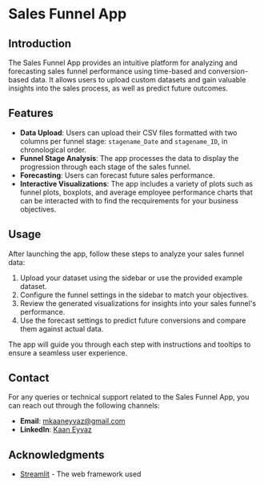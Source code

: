 # Sales Funnel App

## Introduction
The Sales Funnel App provides an intuitive platform for analyzing and forecasting sales funnel performance using time-based and conversion-based data. It allows users to upload custom datasets and gain valuable insights into the sales process, as well as predict future outcomes.

## Features
- **Data Upload**: Users can upload their CSV files formatted with two columns per funnel stage: `stagename_Date` and `stagename_ID`, in chronological order.
- **Funnel Stage Analysis**: The app processes the data to display the progression through each stage of the sales funnel.
- **Forecasting**: Users can forecast future sales performance.
- **Interactive Visualizations**: The app includes a variety of plots such as funnel plots, boxplots, and average employee performance charts that can be interacted with to find the recquirements for your business objectives.


## Usage
After launching the app, follow these steps to analyze your sales funnel data:
1. Upload your dataset using the sidebar or use the provided example dataset.
2. Configure the funnel settings in the sidebar to match your objectives.
3. Review the generated visualizations for insights into your sales funnel's performance.
4. Use the forecast settings to predict future conversions and compare them against actual data.

The app will guide you through each step with instructions and tooltips to ensure a seamless user experience.

## Contact
For any queries or technical support related to the Sales Funnel App, you can reach out through the following channels:

- **Email**: [mkaaneyvaz@gmail.com](mailto:mkaaneyvaz@gmail.com)
- **LinkedIn**: [Kaan Eyvaz](https://www.linkedin.com/in/kaan-eyvaz-3534a6230/)

## Acknowledgments
- [Streamlit](https://streamlit.io/) - The web framework used


